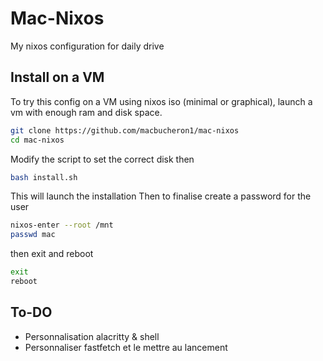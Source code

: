 # Mac-Nixos

My nixos configuration for daily drive

## Install on a VM

To try this config on a VM using nixos iso (minimal or graphical), launch a vm with enough ram and disk space.
```bash
git clone https://github.com/macbucheron1/mac-nixos
cd mac-nixos
```

Modify the script to set the correct disk then

```bash
bash install.sh
```

This will launch the installation
Then to finalise create a password for the user

```bash
nixos-enter --root /mnt 
passwd mac
```

then exit and reboot
```bash
exit
reboot
```

## To-DO

- Personnalisation alacritty & shell
- Personnaliser fastfetch et le mettre au lancement
